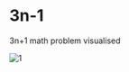 # 3n-1
3n+1 math problem visualised

![1](https://user-images.githubusercontent.com/105516638/233193383-ae071bd9-8686-482a-ae0e-b27ff027519b.PNG)
